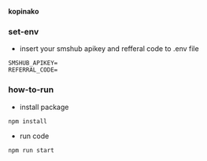 **kopinako**

### set-env

- insert your smshub apikey and refferal code to .env file

```
SMSHUB_APIKEY=
REFERRAL_CODE=
```

### how-to-run

- install package

```
npm install
```

- run code

```
npm run start
```
